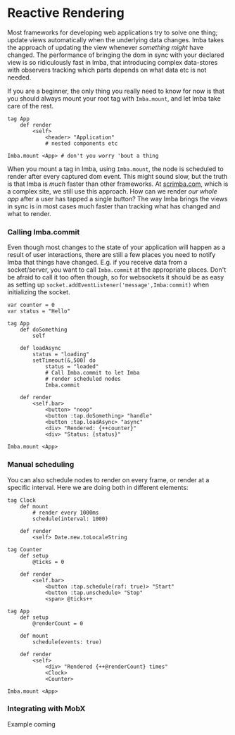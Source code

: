 # Reactive Rendering

Most frameworks for developing web applications try to solve one thing; update views automatically when the underlying data changes. Imba takes the approach of updating the view whenever *something* *might* have changed. The performance of bringing the dom in sync with your declared view is so ridiculously fast in Imba, that introducing complex data-stores with observers tracking which parts depends on what data etc is not needed.

If you are a beginner, the only thing you really need to know for now is that you should always mount your root tag with `Imba.mount`, and let Imba take care of the rest.

```imba
tag App
    def render
        <self>
            <header> "Application"
            # nested components etc

Imba.mount <App> # don't you worry 'bout a thing
```

When you mount a tag in Imba, using `Imba.mount`, the node is scheduled to render after every captured dom event. This might sound slow, but the truth is that Imba is *much* faster than other frameworks. At [scrimba.com](https://scrimba.com), which is a complex site, we still use this approach. How can we render *our whole app* after a user has tapped a single button? The way Imba brings the views in sync is in most cases much faster than tracking what has changed and what to render.

### Calling Imba.commit

Even though most changes to the state of your application will happen as a result of user interactions, there are still a few places you need to notify Imba that things have changed. E.g. if you receive data from a socket/server, you want to call `Imba.commit` at the appropriate places. Don't be afraid to call it too often though, so for websockets it should be as easy as setting up `socket.addEventListener('message',Imba:commit)` when initializing the socket.

```imba
var counter = 0
var status = "Hello"

tag App
    def doSomething
        self

    def loadAsync
        status = "loading"
        setTimeout(&,500) do
            status = "loaded"
            # Call Imba.commit to let Imba
            # render scheduled nodes
            Imba.commit

    def render
        <self.bar>
            <button> "noop"
            <button :tap.doSomething> "handle" 
            <button :tap.loadAsync> "async"
            <div> "Rendered: {++counter}"
            <div> "Status: {status}"

Imba.mount <App>
```


### Manual scheduling

You can also schedule nodes to render on every frame, or render at a specific interval. Here we are doing both in different elements:

```imba
tag Clock
    def mount
        # render every 1000ms
        schedule(interval: 1000)

    def render
        <self> Date.new.toLocaleString

tag Counter
    def setup
        @ticks = 0

    def render
        <self.bar>
            <button :tap.schedule(raf: true)> "Start"
            <button :tap.unschedule> "Stop"
            <span> @ticks++

tag App
    def setup
        @renderCount = 0

    def mount
        schedule(events: true)

    def render
        <self>
            <div> "Rendered {++@renderCount} times"
            <Clock>
            <Counter>

Imba.mount <App>
```


### Integrating with MobX

Example coming



